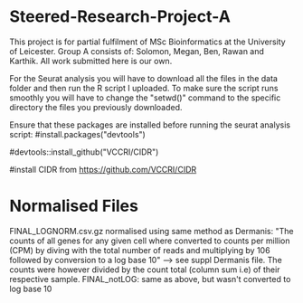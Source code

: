 # Steered-Research-Project-A

This project is for partial fulfilment of MSc Bioinformatics at the University of Leicester. Group A consists of: Solomon, Megan, Ben, Rawan and Karthik. All work submitted here is our own.

For the Seurat analysis you will have to download all the files in the data folder and then run the R script I uploaded. To make sure the script runs smoothly you will have to change the "setwd()" command to the specific directory the files you previously downloaded. 

Ensure that these packages are installed before running the seurat analysis script: 
#install.packages("devtools")

#devtools::install_github("VCCRI/CIDR")

#install CIDR from https://github.com/VCCRI/CIDR

# Normalised Files
FINAL_LOGNORM.csv.gz normalised using same method as Dermanis: "The counts of all genes for any given cell where converted to counts per million (CPM) by diving with the total number of reads and multiplying by 106 followed by conversion to a log base 10" --> see suppl Dermanis file. The counts were however
divided by the count total (column sum i.e) of their respective sample.
FINAL_notLOG: same as above, but wasn't converted to log base 10
